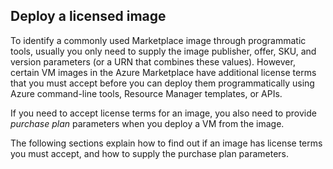 ## Deploy a licensed image

To identify a commonly used Marketplace image through programmatic tools, usually you only need to supply the image publisher, offer, SKU, and version parameters (or a URN that combines these values). However, certain VM images in the Azure Marketplace have additional license terms that you must accept before you can deploy them programmatically using Azure command-line tools, Resource Manager templates, or APIs.  

If you need to accept license terms for an image, you also need to provide *purchase plan* parameters when you deploy a VM from the image.

The following sections explain how to find out if an image has license terms you must accept, and how to supply the purchase plan parameters.

